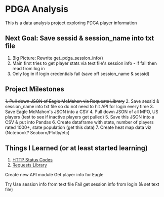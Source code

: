 # PDGA Analysis
This is a data analysis project exploring PDGA player information

## Next Goal: Save sessid & session_name into txt file
1. Big Picture: Rewrite get_pdga_session_info()
2. Main first tries to get player stats via text file's session info - if fail then read from log in
3. Only log in if login credentials fail (save off session_name & sessid)

## Project Milestones
~~1. Pull down JSON of Eagle McMahon via Requests Library~~
2. Save sessid & session_name into txt file so do not need to hit API for login every time
3. Save Eagle McMahon's JSON into a CSV
4. Pull down JSON of all MPO, US players (test to see if inactive players get pulled)
5. Save this JSON into a CSV & put into Pandas
6. Create dataframe with state, number of players rated 1000+, state population (get this data)
7. Create heat map data viz (Notebook? Seaborn/Plotly/etc)

## Things I Learned (or at least started learning)
1. [HTTP Status Codes](https://www.restapitutorial.com/httpstatuscodes.html)
2. [Requests Library](https://requests.readthedocs.io/en/master/)


Create new API module
Get player info for Eagle

Try
Use session info from text file
Fail
get session info from login (& set text file)